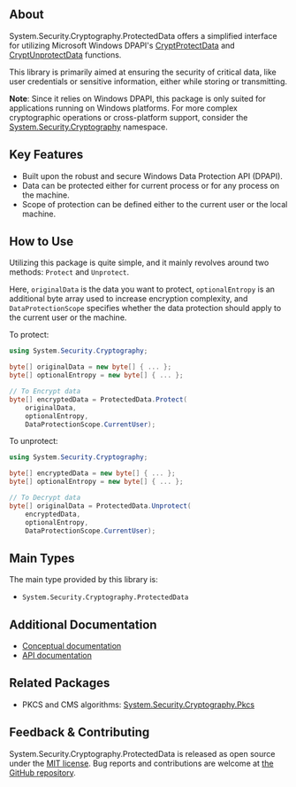 ## About

<!-- A description of the package and where one can find more documentation -->

System.Security.Cryptography.ProtectedData offers a simplified interface for utilizing Microsoft Windows DPAPI's [CryptProtectData](https://learn.microsoft.com/windows/win32/api/dpapi/nf-dpapi-cryptprotectdata) and [CryptUnprotectData](https://learn.microsoft.com/windows/win32/api/dpapi/nf-dpapi-cryptunprotectdata) functions.

This library is primarily aimed at ensuring the security of critical data, like user credentials or sensitive information, either while storing or transmitting.

**Note**: Since it relies on Windows DPAPI, this package is only suited for applications running on Windows platforms.
For more complex cryptographic operations or cross-platform support, consider the [System.Security.Cryptography](https://learn.microsoft.com/dotnet/api/system.security.cryptography) namespace.

## Key Features

<!-- The key features of this package -->

* Built upon the robust and secure Windows Data Protection API (DPAPI).
* Data can be protected either for current process or for any process on the machine.
* Scope of protection can be defined either to the current user or the local machine.

## How to Use

<!-- A compelling example on how to use this package with code, as well as any specific guidelines for when to use the package -->

Utilizing this package is quite simple, and it mainly revolves around two methods: `Protect` and `Unprotect`.

Here, `originalData` is the data you want to protect, `optionalEntropy` is an additional byte array used to increase encryption complexity, and `DataProtectionScope` specifies whether the data protection should apply to the current user or the machine.

To protect:

```csharp
using System.Security.Cryptography;

byte[] originalData = new byte[] { ... };
byte[] optionalEntropy = new byte[] { ... };

// To Encrypt data
byte[] encryptedData = ProtectedData.Protect(
    originalData,
    optionalEntropy,
    DataProtectionScope.CurrentUser);
```

To unprotect:

```csharp
using System.Security.Cryptography;

byte[] encryptedData = new byte[] { ... };
byte[] optionalEntropy = new byte[] { ... };

// To Decrypt data
byte[] originalData = ProtectedData.Unprotect(
    encryptedData,
    optionalEntropy,
    DataProtectionScope.CurrentUser);
```

## Main Types

<!-- The main types provided in this library -->

The main type provided by this library is:

* `System.Security.Cryptography.ProtectedData`

## Additional Documentation

<!-- Links to further documentation. Remove conceptual documentation if not available for the library. -->

* [Conceptual documentation](https://learn.microsoft.com/dotnet/standard/security/how-to-use-data-protection)
* [API documentation](https://learn.microsoft.com/dotnet/api/system.security.cryptography.protecteddata)

## Related Packages

<!-- The related packages associated with this package -->

* PKCS and CMS algorithms: [System.Security.Cryptography.Pkcs](https://www.nuget.org/packages/System.Security.Cryptography.Pkcs/)

## Feedback & Contributing

<!-- How to provide feedback on this package and contribute to it -->

System.Security.Cryptography.ProtectedData is released as open source under the [MIT license](https://licenses.nuget.org/MIT). Bug reports and contributions are welcome at [the GitHub repository](https://github.com/dotnet/runtime).
